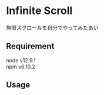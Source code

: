 # Infinite Scroll

無限スクロールを自分でやってみたあい

## Requirement

node v12.9.1
<br />
npm v6.10.2

## Usage

```

```